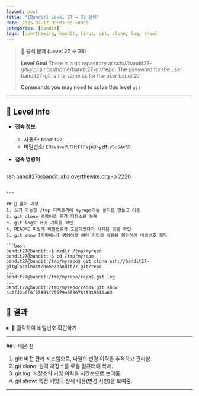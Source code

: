 ```yaml
---
layout: post
title: "[Bandit] Level 27 → 28 풀이"
date: 2025-07-12 09:03:00 +0900
categories: [bandit]
tags: [overthewire, bandit, linux, git, clone, log, show]
---
```


> 📝 **공식 문제 (Level 27 → 28)**
>
> **Level Goal**
> There is a git repository at ssh://bandit27-git@localhost/home/bandit27-git/repo. The password for the user bandit27-git is the same as for the user bandit27.
>
> **Commands you may need to solve this level**
> `git`

---

## 🔐 Level Info

- **접속 정보**
  - 사용자: `bandit27`
  - 비밀번호: `EReVavePLFHtFlFsjn3hyzMlvSuSAcRD`
  
- **접속 명령어**

  ```bash
ssh bandit27@bandit.labs.overthewire.org -p 2220
  ```

---

## 🧪 풀이 과정
1. 쓰기 가능한 /tmp 디렉토리에 myrepo라는 폴더를 만들고 이동
2. git clone 명령어로 원격 저장소를 복제
3. git log로 커밋 기록을 확인
4. README 파일에 비밀번호가 포함되었다가 삭제된 것을 확인
5. git show [커밋해시] 명령어로 해당 커밋의 내용을 확인하여 비밀번호 획득

```bash
bandit27@bandit:~$ mkdir /tmp/myrepo
bandit27@bandit:~$ cd /tmp/myrepo
bandit27@bandit:/tmp/myrepo$ git clone ssh://bandit27-git@localhost/home/bandit27-git/repo
...
bandit27@bandit:/tmp/myrepo/repo$ git log
...
bandit27@bandit:/tmp/myrepo/repo$ git show 4a2f43bff6f55891f79579e09367848419615a63
```

## 🎯 결과

<details markdown="1">
<summary>👀 클릭하여 비밀번호 확인하기</summary>

```bash
x2gLTTjFwMOhQ8oWNbMN362QKxfRqGlO
```

</details>

---

##💡 배운 점

1. git: 버전 관리 시스템으로, 파일의 변경 이력을 추적하고 관리함.
2. git clone: 원격 저장소를 로컬 컴퓨터에 복제.
3. git log: 저장소의 커밋 이력을 시간순으로 보여줌.
4. git show: 특정 커밋의 상세 내용(변경 사항)을 보여줌.

<hr class="short-rule">